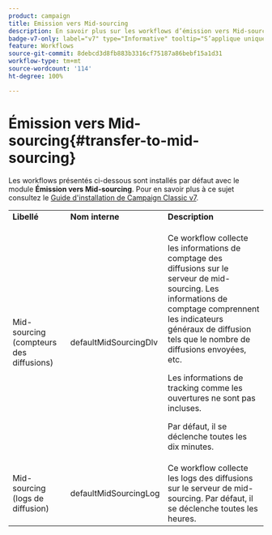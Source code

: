 ```yaml
---
product: campaign
title: Emission vers Mid-sourcing
description: En savoir plus sur les workflows d’émission vers Mid-sourcing
badge-v7-only: label="v7" type="Informative" tooltip="S’applique uniquement à Campaign Classic v7"
feature: Workflows
source-git-commit: 8debcd3d8fb883b3316cf75187a86bebf15a1d31
workflow-type: tm+mt
source-wordcount: '114'
ht-degree: 100%

---
```



# Émission vers Mid-sourcing{#transfer-to-mid-sourcing}



Les workflows présentés ci-dessous sont installés par défaut avec le module **Émission vers Mid-sourcing**. Pour en savoir plus à ce sujet consultez le [ Guide d&#39;installation de Campaign Classic v7](../../installation/using/mid-sourcing-deployment.md).

<table> 
 <tbody> 
  <tr> 
   <td> <strong>Libellé</strong><br /> </td> 
   <td> <strong>Nom interne</strong><br /> </td> 
   <td> <strong>Description</strong><br /> </td> 
  </tr> 
  <tr> 
   <td> <span class="uicontrol">Mid-sourcing (compteurs des diffusions)</span> <br /> </td> 
   <td> <span class="uicontrol">defaultMidSourcingDlv</span> <br /> </td> 
   <td> <p>Ce workflow collecte les informations de comptage des diffusions sur le serveur de mid-sourcing. Les informations de comptage comprennent les indicateurs généraux de diffusion tels que le nombre de diffusions envoyées, etc.</p> <p>Les informations de tracking comme les ouvertures ne sont pas incluses.</p> <p>Par défaut, il se déclenche toutes les dix minutes.</p> </td> 
  </tr> 
  <tr> 
   <td> <span class="uicontrol">Mid-sourcing (logs de diffusion)</span> <br /> </td> 
   <td> <span class="uicontrol">defaultMidSourcingLog</span> <br /> </td> 
   <td> Ce workflow collecte les logs des diffusions sur le serveur de mid-sourcing. Par défaut, il se déclenche toutes les heures.<br /> </td> 
  </tr> 
 </tbody> 
</table>

